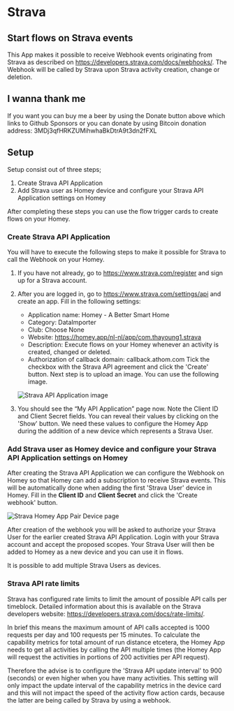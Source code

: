 # Strava

## Start flows on Strava events
This App makes it possible to receive Webhook events originating from Strava as described on https://developers.strava.com/docs/webhooks/.
The Webhook will be called by Strava upon Strava activity creation, change or deletion. 

## I wanna thank me
If you want you can buy me a beer by using the Donate button above which links to Github Sponsors or you can donate by using Bitcoin donation address: 3MDj3qfHRKZUMihwhaBkDtrA9t3dn2fFXL

## Setup
Setup consist out of three steps;
1. Create Strava API Application 
2. Add Strava user as Homey device and configure your Strava API Application settings on Homey

After completing these steps you can use the flow trigger cards to create flows on your Homey.

### Create Strava API Application
You will have to execute the following steps to make it possible for Strava to call the Webhook on your Homey.
1. If you have not already, go to https://www.strava.com/register and sign up for a Strava account.
2. After you are logged in, go to https://www.strava.com/settings/api and create an app. Fill in the following settings:
   * Application name: Homey - A Better Smart Home
   * Category: DataImporter
   * Club: Choose None
   * Website: https://homey.app/nl-nl/app/com.thayoung1.strava
   * Description: Execute flows on your Homey whenever an activity is created, changed or deleted.
   * Authorization of callback domain: callback.athom.com
   Tick the checkbox with the Strava API agreement and click the 'Create' button. Next step is to upload an image. You can use the following image.

   ![Strava API Application image](https://user-images.githubusercontent.com/33259655/217798881-451cb793-f45b-4762-aed2-b118ee4cd5c0.jpg)
3. You should see the “My API Application” page now. Note the Client ID and Client Secret fields. You can reveal their values by clicking on the 'Show' button. We need these values to configure the Homey App during the addition of a new device which represents a Strava User.

### Add Strava user as Homey device and configure your Strava API Application settings on Homey
After creating the Strava API Application we can configure the Webhook on Homey so that Homey can add a subscription to receive Strava events. This will be automatically done when adding the first 'Strava User' device in Homey. Fill in the **Client ID** and **Client Secret** and click the 'Create webhook' button.

![Strava Homey App Pair Device page](https://user-images.githubusercontent.com/33259655/218209816-67d0ff11-8c45-45b8-bb18-004d285640d4.png)

After creation of the webhook you will be asked to authorize your Strava User for the earlier created Strava API Application. Login with your Strava account and accept the proposed scopes. Your Strava User will then be added to Homey as a new device and you can use it in flows. 

It is possible to add multiple Strava Users as devices.

### Strava API rate limits
Strava has configured rate limits to limit the amount of possible API calls per timeblock. Detailed information about this is available on the Strava developers website: https://developers.strava.com/docs/rate-limits/. 

In brief this means the maximum amount of API calls accepted is 1000 requests per day and 100 requests per 15 minutes. To calculate the capability metrics for total amount of run distance etcetera, the Homey App needs to get all activities by calling the API multiple times (the Homey App will request the activities in portions of  200 activities per API request).

Therefore the advise is to configure the 'Strava API update interval' to 900 (seconds) or even higher when you have many activities. This setting will only impact the update interval of the capability metrics in the device card and this will not impact the speed of the activity flow action cards, because the latter are being called by Strava by using a webhook.